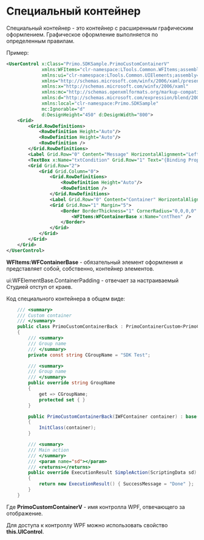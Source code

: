 # Специальный контейнер

Специальный контейнер - это контейнер с расширенным графическим оформлением. Графическое оформление выполняется по определенным правилам.

Пример:

```xml
<UserControl x:Class="Primo.SDKSample.PrimoCustomContainerV"
             xmlns:WFItems="clr-namespace:LTools.Common.WFItems;assembly=LTools.Common"
             xmlns:ui="clr-namespace:LTools.Common.UIElements;assembly=LTools.Common"
             xmlns="http://schemas.microsoft.com/winfx/2006/xaml/presentation"
             xmlns:x="http://schemas.microsoft.com/winfx/2006/xaml"
             xmlns:mc="http://schemas.openxmlformats.org/markup-compatibility/2006" 
             xmlns:d="http://schemas.microsoft.com/expression/blend/2008" 
             xmlns:local="clr-namespace:Primo.SDKSample"
             mc:Ignorable="d" 
             d:DesignHeight="450" d:DesignWidth="800">
    <Grid>
        <Grid.RowDefinitions>
            <RowDefinition Height="Auto"/>
            <RowDefinition Height="Auto"/>
            <RowDefinition />
        </Grid.RowDefinitions>
        <Label Grid.Row="0" Content="Message" HorizontalAlignment="Left" Margin="5,0,0,0"/>
        <TextBox x:Name="txtCondition" Grid.Row="1" Text="{Binding Prop1}" IsReadOnly="False" Margin="5,0,5,0" Height="23" />
        <Grid Grid.Row="2">
            <Grid Grid.Column="0">
                <Grid.RowDefinitions>
                    <RowDefinition Height="Auto"/>
                    <RowDefinition />
                </Grid.RowDefinitions>
                <Label Grid.Row="0" Content="Container" HorizontalAlignment="Center"/>
                <Grid Grid.Row="1" Margin="5">
                    <Border BorderThickness="1" CornerRadius="0,0,0,0" Padding="{x:Static ui:WFElementBase.ContainerPadding}">
                        <WFItems:WFContainerBase x:Name="cntThen" />
                    </Border>
                </Grid>
            </Grid>
        </Grid>
    </Grid>
</UserControl>
```

**WFItems:WFContainerBase** - обязательный элемент оформления и представляет собой, собственно, контейнер элементов.

ui:WFElementBase.ContainerPadding - отвечает за настраиваемый Студией отступ от краев.

Код специального контейнера в общем виде:

```csharp
    /// <summary>
    /// Custom container
    /// </summary>
    public class PrimoCustomContainerBack : PrimoContainerCustom<PrimoCustomContainerV>
    {
        /// <summary>
        /// Group name
        /// </summary>
        private const string CGroupName = "SDK Test";

        /// <summary>
        /// Group name
        /// </summary>
        public override string GroupName
        {
            get => CGroupName;
            protected set { }
        }

        public PrimoCustomContainerBack(IWFContainer container) : base(container)
        {
            InitClass(container);
        }

        /// <summary>
        /// Main action
        /// </summary>
        /// <param name="sd"></param>
        /// <returns></returns>
        public override ExecutionResult SimpleAction(ScriptingData sd)
        {
            return new ExecutionResult() { SuccessMessage = "Done" };
        }
    }
```

Где **PrimoCustomContainerV** - имя контролла WPF, отвечающего за отображение.

Для доступа к контроллу WPF можно использовать свойство **this.UIControl**.
